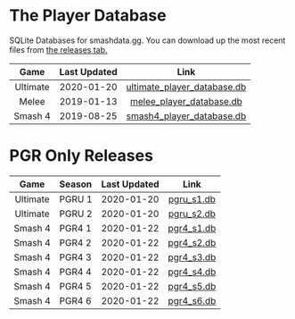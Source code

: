 # The Player Database
SQLite Databases for smashdata.gg. You can download up the most recent files from [the releases tab.](https://github.com/smashdata/ThePlayerDatabase/releases)


| Game     | Last Updated | Link |
|:--------:|:------------:|:----:|
| Ultimate |  2020-01-20  | [ultimate_player_database.db](https://github.com/smashdata/ThePlayerDatabase/releases/download/v2020.01.20/ultimate_player_database.db) |
| Melee    |  2019-01-13  | [melee_player_database.db](https://github.com/smashdata/ThePlayerDatabase/releases/download/v2020.01.13/melee_player_database.db)       |
| Smash 4  |  2019-08-25  | [smash4_player_database.db](https://github.com/smashdata/ThePlayerDatabase/releases/download/v2019.08.25/smash_4_player_database.db)    |

# PGR Only Releases
| Game     | Season | Last Updated | Link |
|:--------:|:-------|:------------:|:----:|
| Ultimate | PGRU 1 | 2020-01-20   | [pgru_s1.db](https://github.com/smashdata/ThePlayerDatabase/releases/download/vPGRU.S1.1/pgru_s1.db) |
| Ultimate | PGRU 2 | 2020-01-20   | [pgru_s2.db](https://github.com/smashdata/ThePlayerDatabase/releases/download/vPGRU.S2.1/pgru_s2.db) |
| Smash 4  | PGR4 1 | 2020-01-22   | [pgr4_s1.db](https://github.com/smashdata/ThePlayerDatabase/releases/download/vPGR4.0/pgr4_s1.db)    |
| Smash 4  | PGR4 2 | 2020-01-22   | [pgr4_s2.db](https://github.com/smashdata/ThePlayerDatabase/releases/download/vPGR4.0/pgr4_s2.db)    |
| Smash 4  | PGR4 3 | 2020-01-22   | [pgr4_s3.db](https://github.com/smashdata/ThePlayerDatabase/releases/download/vPGR4.0/pgr4_s3.db)    |
| Smash 4  | PGR4 4 | 2020-01-22   | [pgr4_s4.db](https://github.com/smashdata/ThePlayerDatabase/releases/download/vPGR4.0/pgr4_s4.db)    |
| Smash 4  | PGR4 5 | 2020-01-22   | [pgr4_s5.db](https://github.com/smashdata/ThePlayerDatabase/releases/download/vPGR4.0/pgr4_s5.db)    |
| Smash 4  | PGR4 6 | 2020-01-22   | [pgr4_s6.db](https://github.com/smashdata/ThePlayerDatabase/releases/download/vPGR4.0/pgr4_s6.db)    |
